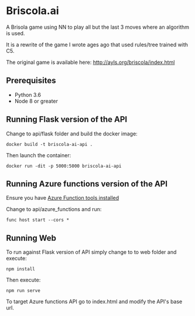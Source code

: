 # Briscola.ai

A Brisola game using NN to play all but the last 3 moves where an algorithm is used.

It is a rewrite of the game I wrote ages ago that used rules/tree trained with C5. 

The original game is available here: http://ayls.org/briscola/index.html

## Prerequisites

- Python 3.6
- Node 8 or greater

## Running Flask version of the API

Change to api/flask folder and build the docker image:
```
docker build -t briscola-ai-api .
```

Then launch the container:
```
docker run -dit -p 5000:5000 briscola-ai-api
```

## Running Azure functions version of the API

Ensure you have [Azure Function tools installed](https://docs.microsoft.com/en-us/azure/azure-functions/functions-run-local?tabs=windows%2Ccsharp%2Cbash#v2)

Change to api/azure_functions and run:
```
func host start --cors *
```
## Running Web

To run against Flask version of API simply change to to web folder and execute:
```
npm install
```

Then execute:
```
npm run serve
```

To target Azure functions API go to index.html and modify the API's base url.